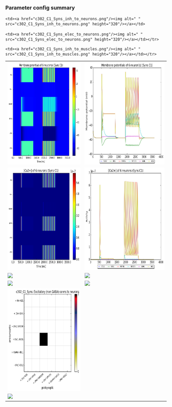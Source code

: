 ### Parameter config summary 
<table>

<tr>
  <td><a href="neurons_C1_Syns.png"/><img alt=" " src="neurons_C1_Syns.png" height="320"/></a></td>
  <td><a href="traces_neuron_Syns_C1.png"/><img alt=" " src="traces_neuron_Syns_C1.png" height="320"/></a></td>
</tr>

<tr>
  <td><a href="neuron_activity_C1_Syns.png"/><img alt=" " src="neuron_activity_C1_Syns.png" height="320"/></a></td>
  <td><a href="traces_neuron_activity_Syns_C1.png"/><img alt=" " src="traces_neuron_activity_Syns_C1.png" height="320"/></a></td>
</tr>

<tr>
  <td><a href="muscles_C1_Syns.png"/><img alt=" " src="muscles_C1_Syns.png" height="320"/></a></td>
  <td><a href="traces_muscles_Syns_C1.png"/><img alt=" " src="traces_muscles_Syns_C1.png" height="320"/></a></td>
</tr>

<tr>
  <td><a href="muscle_activity_C1_Syns.png"/><img alt=" " src="muscle_activity_C1_Syns.png" height="320"/></a></td>
  <td><a href="traces_muscles_activity_Syns_C1.png"/><img alt=" " src="traces_muscles_activity_Syns_C1.png" height="320"/></a></td>
</tr>

<tr><td><a href="c302_C1_Syns_exc_to_neurons.png"/><img alt=" " src="c302_C1_Syns_exc_to_neurons.png" height="320"/></a></td>

    <td><a href="c302_C1_Syns_inh_to_neurons.png"/><img alt=" " src="c302_C1_Syns_inh_to_neurons.png" height="320"/></a></td>

    <td><a href="c302_C1_Syns_elec_to_neurons.png"/><img alt=" " src="c302_C1_Syns_elec_to_neurons.png" height="320"/></a></td></tr>

<tr><td><a href="c302_C1_Syns_exc_to_muscles.png"/><img alt=" " src="c302_C1_Syns_exc_to_muscles.png" height="320"/></a></td>

    <td><a href="c302_C1_Syns_inh_to_muscles.png"/><img alt=" " src="c302_C1_Syns_inh_to_muscles.png" height="320"/></a></td></tr>
</table>
